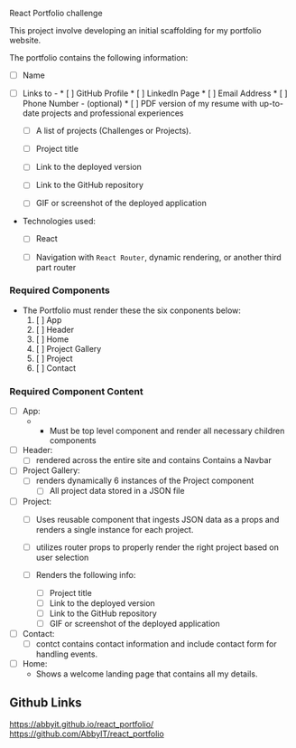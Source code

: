 React Portfolio challenge

This project involve developing an initial scaffolding for my portfolio website. 

 The portfolio  contains the following information:
  * [ ] Name
  * [ ] Links to  - 
        * [ ] GitHub Profile
        * [ ] LinkedIn Page
        * [ ] Email Address
        * [ ] Phone Number - (optional)
        * [ ] PDF version of my resume with up-to-date projects and professional experiences

    * [ ] A list of projects (Challenges or Projects). 
    * [ ] Project title
    * [ ] Link to the deployed version
    * [ ] Link to the GitHub repository
    * [ ] GIF or screenshot of the deployed application


* Technologies used:
  * [ ] React
  * [ ] Navigation with `React Router`, dynamic rendering, or another third part router


### Required Components

* The Portfolio must render these the six conponents below:
  1. [ ] App
  2. [ ] Header
  4. [ ] Home
  5. [ ] Project Gallery
  6. [ ] Project
  7. [ ] Contact


### Required Component Content
* [ ] App:
  * -  Must be top level component and render all necessary children components
* [ ] Header:
   * [ ] rendered across the entire site and contains Contains a Navbar

* [ ] Project Gallery:
  * [ ] renders dynamically 6 instances of the Project component
    * [ ] All project data stored in a JSON file 

* [ ] Project:
   * [ ] Uses reusable component that ingests JSON data as a props and renders a single instance for each project.

   * [ ] utilizes router props to properly render the right project based on user selection

   * [ ] Renders the following info:
     * [ ] Project title
     * [ ] Link to the deployed version
     * [ ] Link to the GitHub repository
     * [ ] GIF or screenshot of the deployed application

* [ ] Contact:
  * [ ] contct contains contact information and include contact form for handling events.

* [ ] Home:
  * Shows a welcome landing page that contains all my details. 






## Github Links

https://abbyit.github.io/react_portfolio/
https://github.com/AbbyIT/react_portfolio



